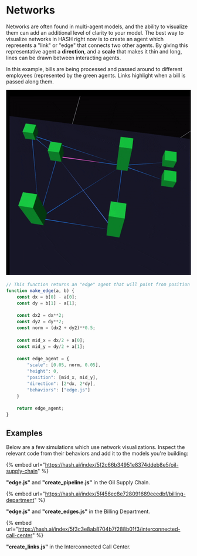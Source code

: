 # Networks

Networks are often found in multi-agent models, and the ability to visualize them can add an additional level of clarity to your model. The best way to visualize networks in HASH right now is to create an agent which represents a "link" or "edge" that connects two other agents. By giving this representative agent a **direction**, and a **scale** that makes it thin and long, lines can be drawn between interacting agents.

In this example, bills are being processed and passed around to different employees \(represented by the green agents. Links highlight when a bill is passed along them.

![](../../.gitbook/assets/billing_department_s.gif)

```javascript
// This function returns an "edge" agent that will point from position a to b
function make_edge(a, b) {
    const dx = b[0] - a[0];
    const dy = b[1] - a[1];

    const dx2 = dx**2;
    const dy2 = dy**2;
    const norm = (dx2 + dy2)**0.5;

    const mid_x = dx/2 + a[0];
    const mid_y = dy/2 + a[1];
    
    const edge_agent = {
        "scale": [0.05, norm, 0.05],
        "height": 0,
        "position": [mid_x, mid_y],
        "direction": [2*dx, 2*dy],
        "behaviors": ["edge.js"]
    }

    return edge_agent;
}
```

## Examples

Below are a few simulations which use network visualizations. Inspect the relevant code from their behaviors and add it to the models you're building:

{% embed url="https://hash.ai/index/5f2c66b34951e8374ddeb8e5/oil-supply-chain" %}

**"edge.js"** and **"create\_pipeline.js"** in the Oil Supply Chain.

{% embed url="https://hash.ai/index/5f456ec8e728091689eeedbf/billing-department" %}

**"edge.js"** and **"create\_edges.js"** in the Billing Department.

{% embed url="https://hash.ai/index/5f3c3e8ab8704b7f288b01f3/interconnected-call-center" %}

**"create\_links.js"** in the Interconnected Call Center.

